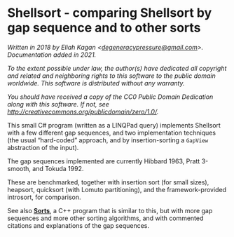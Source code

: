 # Shellsort - comparing Shellsort by gap sequence and to other sorts

*Written in 2018 by Eliah Kagan \<degeneracypressure@gmail.com\>. Documentation
added in 2021.*

*To the extent possible under law, the author(s) have dedicated all copyright
and related and neighboring rights to this software to the public domain
worldwide. This software is distributed without any warranty.*

*You should have received a copy of the CC0 Public Domain Dedication along with
this software. If not, see
<http://creativecommons.org/publicdomain/zero/1.0/>.*

This small C# program (written as a LINQPad query) implements Shellsort with a
few different gap sequences, and two implementation techniques (the usual
&ldquo;hard-coded&rdquo; approach, and by insertion-sorting a `GapView`
abstraction of the input).

The gap sequences implemented are currently Hibbard 1963, Pratt 3-smooth, and
Tokuda 1992.

These are benchmarked, together with insertion sort (for small sizes),
heapsort, quicksort (with Lomuto partitioning), and the framework-provided
introsort, for comparison.

See also [**Sorts**](https://github.com/EliahKagan/Sorts), a C++ program that
is similar to this, but with more gap sequences and more other sorting
algorithms, and with commented citations and explanations of the gap sequences.
